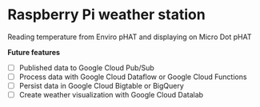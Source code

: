 # Raspberry Pi weather station
Reading temperature from Enviro pHAT and displaying on Micro Dot pHAT

**Future features**
- [ ] Published data to Google Cloud Pub/Sub
- [ ] Process data with Google Cloud Dataflow or Google Cloud Functions
- [ ] Persist data in Google Cloud Bigtable or BigQuery
- [ ] Create weather visualization with Google Cloud Datalab
